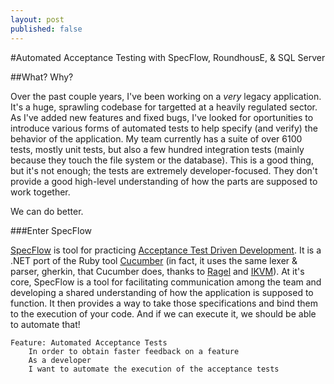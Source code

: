 ```yaml
---
layout: post
published: false
---
```


#Automated Acceptance Testing with SpecFlow, RoundhousE, & SQL Server

##What? Why?

Over the past couple years, I've been working on a *very* legacy application. It's a huge, sprawling codebase for targetted at a heavily regulated sector. As I've added new features and fixed bugs, I've looked for oportunities to introduce various forms of automated tests to help specify (and verify) the behavior of the application. My team currently has a suite of over 6100 tests, mostly unit tests, but also a few hundred integration tests (mainly because they touch the file system or the database). This is a good thing, but it's not enough; the tests are extremely developer-focused. They don't provide a good high-level understanding of how the parts are supposed to work together. 

We can do better.

###Enter SpecFlow

[SpecFlow](http://http://www.specflow.org/) is tool for practicing [Acceptance Test Driven Development](http://testobsessed.com/2008/12/acceptance-test-driven-development-atdd-an-overview/). It is a .NET port of the Ruby tool [Cucumber](http://cukes.info) (in fact, it uses the same lexer & parser, gherkin, that Cucumber does, thanks to [Ragel](http://www.complang.org/ragel/) and [IKVM](http://www.ikvm.net/)). At it's core, SpecFlow is a tool for facilitating communication among the team and developing a shared understanding of how the application is supposed to function. It then provides a way to take those specifications and bind them to the execution of your code. And if we can execute it, we should be able to automate that!

	Feature: Automated Acceptance Tests
		In order to obtain faster feedback on a feature
    	As a developer
    	I want to automate the execution of the acceptance tests
